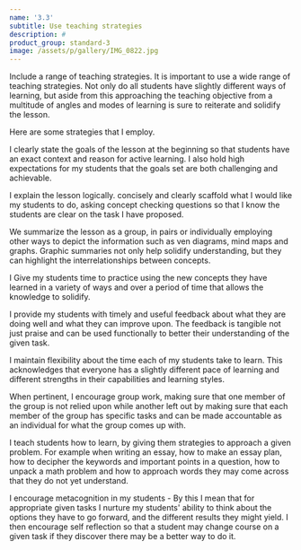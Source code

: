 ```yaml
---
name: '3.3'
subtitle: Use teaching strategies
description: #
product_group: standard-3
image: /assets/p/gallery/IMG_0822.jpg
---
```

Include a range of teaching strategies.
It is important to use a wide range of teaching strategies. Not only do all students have slightly different ways of learning, but aside from this approaching the teaching objective from a multitude of angles and modes of learning is sure to reiterate and solidify the lesson.

Here are some strategies that I employ.

I clearly state the goals of the lesson at the beginning so that students have an exact context and reason for active learning. I also hold high expectations for my students that the goals set are both challenging and achievable.

I explain the lesson logically. concisely and clearly scaffold what I would like my students to do, asking concept checking questions so that I know the students are clear on the task I have proposed.

 We summarize the lesson as a group, in pairs or individually employing other ways to depict the information such as ven diagrams, mind maps and graphs. Graphic summaries not only help solidify understanding, but they can highlight the interrelationships between concepts.

I Give my students time to practice using the new concepts they have learned in a variety of ways and over a period of time that allows the knowledge to solidify.

I provide my students with timely and useful feedback about what they are doing well and what they can improve upon. The feedback is tangible not just praise and can be used functionally to better their understanding of the given task.

I maintain flexibility about the time each of my students take to learn. This acknowledges that everyone has a slightly different pace of learning and different strengths in their capabilities and learning styles.

When pertinent, I encourage group work, making sure that one member of the group is not relied upon while another left out by making sure that each member of the group has specific tasks and can be made accountable as an individual for what the group comes up with.

I teach students how to learn, by giving them strategies to approach a given problem. For example when writing an essay, how to make an essay plan, how to decipher the keywords and important points in a question, how to unpack a math problem and how to approach words they may come across that they do not yet understand.

I encourage metacognition in my students - By this I mean that for appropriate given tasks  I nurture my students' ability to think about the options they have to go forward, and the different results they might yield. I then encourage self reflection so that a student may change course on a given task if they discover there may be a better way to do it.
